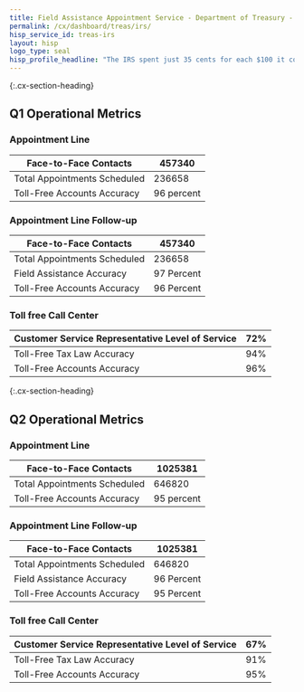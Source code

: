 ```yaml
---
title: Field Assistance Appointment Service - Department of Treasury - CX CAP Goal Dashboard
permalink: /cx/dashboard/treas/irs/
hisp_service_id: treas-irs
layout: hisp
logo_type: seal
hisp_profile_headline: "The IRS spent just 35 cents for each $100 it collected in FY 2015."
---
```


{:.cx-section-heading}
## Q1 Operational Metrics

### Appointment Line

| Face-to-Face Contacts          | 457340     |
|--------------------------------|------------|
| Total Appointments Scheduled   | 236658     |
| Toll-Free Accounts Accuracy    | 96 percent |

### Appointment Line Follow-up

| Face-to-Face Contacts        | 457340     |
|------------------------------|------------|
| Total Appointments Scheduled | 236658     |
| Field Assistance Accuracy    | 97 Percent |
| Toll-Free Accounts Accuracy  | 96 Percent |

### Toll free Call Center

| Customer Service Representative Level of Service | 72% |
|--------------------------------------------------|-----|
| Toll-Free Tax Law Accuracy                       | 94% |
| Toll-Free Accounts Accuracy                      | 96% |

{:.cx-section-heading}

## Q2 Operational Metrics

### Appointment Line

| Face-to-Face Contacts          | 1025381    |
|--------------------------------|------------|
| Total Appointments Scheduled   | 646820     |
| Toll-Free Accounts Accuracy    | 95 percent |

### Appointment Line Follow-up

| Face-to-Face Contacts        | 1025381    |
|------------------------------|------------|
| Total Appointments Scheduled | 646820     |
| Field Assistance Accuracy    | 96 Percent |
| Toll-Free Accounts Accuracy  | 95 Percent |

### Toll free Call Center

| Customer Service Representative Level of Service | 67% |
|--------------------------------------------------|-----|
| Toll-Free Tax Law Accuracy                       | 91% |
| Toll-Free Accounts Accuracy                      | 95% |
